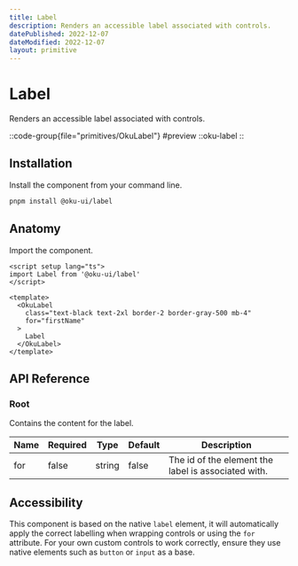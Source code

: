 ```yaml
---
title: Label
description: Renders an accessible label associated with controls.
datePublished: 2022-12-07
dateModified: 2022-12-07
layout: primitive
---
```


# Label
Renders an accessible label associated with controls.

::code-group{file="primitives/OkuLabel"}
#preview
 ::oku-label
::

## Installation

Install the component from your command line.

```bash
pnpm install @oku-ui/label
```

## Anatomy

Import the component.

```vue
<script setup lang="ts">
import Label from '@oku-ui/label'
</script>

<template>
  <OkuLabel
    class="text-black text-2xl border-2 border-gray-500 mb-4"
    for="firstName"
  >
    Label
  </OkuLabel>
</template>
```

## API Reference
### Root
Contains the content for the label.

| Name | Required | Type | Default | Description |
| --- | --- | --- | --- | --- |
| <div class="code">for</div> | <div class="code">false</div> | <div class="code">string</div> | <div class="code">false</div> | The id of the element the label is associated with. |

## Accessibility

This component is based on the native `label` element, it will automatically apply the correct labelling when wrapping controls or using the `for` attribute. For your own custom controls to work correctly, ensure they use native elements such as `button` or `input` as a base.